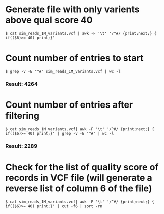 # Generate file with only varients above qual score 40
	$ cat sim_reads_1M_variants.vcf | awk -F '\t' '/^#/ {print;next;} { if(($6)>= 40) print;}'

# Count number of entries to start
	$ grep -v -E "^#" sim_reads_1M_variants.vcf | wc -l

### Result: 4264

# Count number of entries after filtering
	$ cat sim_reads_1M_variants.vcf| awk -F '\t' '/^#/ {print;next;} { if(($6)>= 40) print;}' | grep -v -E "^#" | wc -l

### Result: 2289

# Check for the list of quality score of records in VCF file (will generate a reverse list of column 6 of the file)
	$ cat sim_reads_1M_variants.vcf| awk -F '\t' '/^#/ {print;next;} { if(($6)>= 40) print;}' | cut -f6 | sort -rn